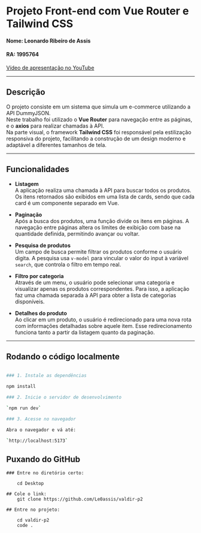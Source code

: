 
# Projeto Front-end com Vue Router e Tailwind CSS

#### Nome: Leonardo Ribeiro de Assis  
#### RA: 1995764  
[Vídeo de apresentação no YouTube](https://youtu.be/aiyZmeZU7A8?si=rs2S55vMr2Juee73)

---

## Descrição

O projeto consiste em um sistema que simula um e-commerce utilizando a API DummyJSON.  
Neste trabalho foi utilizado o **Vue Router** para navegação entre as páginas, e o **axios** para realizar chamadas à API.  
Na parte visual, o framework **Tailwind CSS** foi responsável pela estilização responsiva do projeto, facilitando a construção de um design moderno e adaptável a diferentes tamanhos de tela.

---

## Funcionalidades

- **Listagem**  
  A aplicação realiza uma chamada à API para buscar todos os produtos. Os itens retornados são exibidos em uma lista de cards, sendo que cada card é um componente separado em Vue.

- **Paginação**  
  Após a busca dos produtos, uma função divide os itens em páginas. A navegação entre páginas altera os limites de exibição com base na quantidade definida, permitindo avançar ou voltar.

- **Pesquisa de produtos**  
  Um campo de busca permite filtrar os produtos conforme o usuário digita. A pesquisa usa `v-model` para vincular o valor do input à variável `search`, que controla o filtro em tempo real.

- **Filtro por categoria**  
  Através de um menu, o usuário pode selecionar uma categoria e visualizar apenas os produtos correspondentes. Para isso, a aplicação faz uma chamada separada à API para obter a lista de categorias disponíveis.

- **Detalhes do produto**  
  Ao clicar em um produto, o usuário é redirecionado para uma nova rota com informações detalhadas sobre aquele item. Esse redirecionamento funciona tanto a partir da listagem quanto da paginação.

---

## Rodando o código localmente
```bash

### 1. Instale as dependências

npm install

### 2. Inicie o servidor de desenvolvimento

`npm run dev` 

### 3. Acesse no navegador

Abra o navegador e vá até:

`http://localhost:5173`
```

## Puxando do GitHub
```
### Entre no diretório certo:

	cd Desktop

## Cole o link:
    git clone https://github.com/Le0assis/valdir-p2

## Entre no projeto:

    cd valdir-p2
    code .